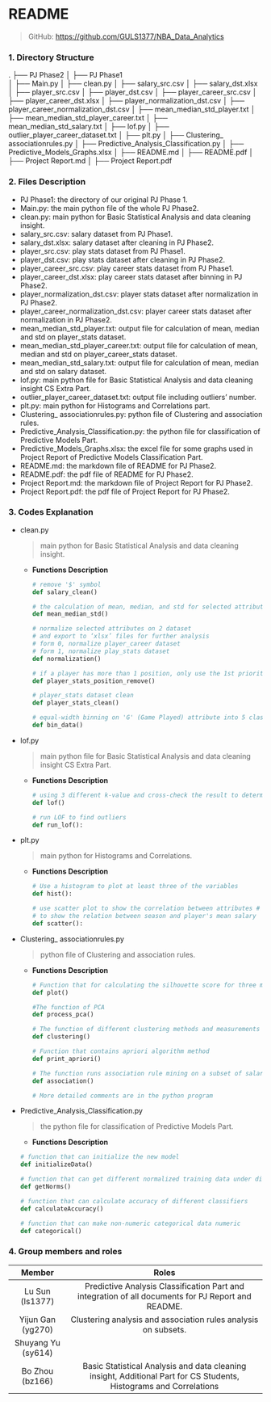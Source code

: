 # README

> GitHub:   https://github.com/GULS1377/NBA_Data_Analytics 

### 1. Directory Structure

.
├── PJ Phase2
│   ├── PJ Phase1                              
│   ├── Main.py
│   ├── clean.py
│   ├── salary_src.csv
│   ├── salary_dst.xlsx
│   ├── player_src.csv
│   ├── player_dst.csv
│   ├── player_career_src.csv
│   ├── player_career_dst.xlsx
│   ├── player_normalization_dst.csv
│   ├── player_career_normalization_dst.csv
│   ├── mean_median_std_player.txt
│   ├── mean_median_std_player_career.txt
│   ├── mean_median_std_salary.txt
│   ├── lof.py
│   ├── outlier_player_career_dataset.txt
│   ├── plt.py
│   ├── Clustering_ associationrules.py
│   ├── Predictive_Analysis_Classification.py
│   ├── Predictive_Models_Graphs.xlsx
│   ├── README.md
│   ├── README.pdf
│   ├── Project Report.md
│   ├── Project Report.pdf

### 2. Files Description

- PJ Phase1: the directory of our original PJ Phase 1.
- Main.py: the main python file of the whole PJ Phase2.
- clean.py: main python for Basic Statistical Analysis and data cleaning insight.
- salary_src.csv: salary dataset from PJ Phase1.
- salary_dst.xlsx: salary dataset after cleaning in PJ Phase2.
- player_src.csv: play stats dataset from PJ Phase1.
- player_dst.csv: play stats dataset after cleaning in PJ Phase2.
- player_career_src.csv: play career stats dataset from PJ Phase1.
- player_career_dst.xlsx: play career stats dataset after binning in PJ Phase2.
- player_normalization_dst.csv: player stats dataset after normalization in PJ Phase2.
- player_career_normalization_dst.csv: player career stats dataset after normalization in PJ Phase2.
- mean_median_std_player.txt: output file for calculation of mean, median and std on player_stats dataset.
- mean_median_std_player_career.txt: output file for calculation of mean, median and std on player_career_stats dataset.
- mean_median_std_salary.txt: output file for calculation of mean, median and std on salary dataset.
- lof.py: main python file for Basic Statistical Analysis and data cleaning insight CS Extra Part. 
- outlier_player_career_dataset.txt: output file including outliers’ number.
- plt.py: main python for Histograms and Correlations part.
- Clustering_ associationrules.py: python file of Clustering and association rules.
- Predictive_Analysis_Classification.py: the python file for classification of Predictive Models Part.
- Predictive_Models_Graphs.xlsx: the excel file for some graphs used in Project Report of Predictive Models Classification Part.
- README.md: the markdown file of README for PJ Phase2.
- README.pdf: the pdf file of README for PJ Phase2.
- Project Report.md: the markdown file of Project Report for PJ Phase2.
- Project Report.pdf: the pdf file of Project Report for PJ Phase2.

### 3. Codes Explanation

- clean.py  

  > main python for Basic Statistical Analysis and data cleaning insight.

  - **Functions Description**

    ```python
    # remove '$' symbol
    def salary_clean()         
    
    # the calculation of mean, median, and std for selected attributes of data sets
    def mean_median_std()
    
    # normalize selected attributes on 2 dataset
    # and export to ‘xlsx’ files for further analysis
    # form 0, normalize player_career dataset
    # form 1, normalize play_stats dataset
    def normalization()
    
    # if a player has more than 1 position, only use the 1st priority position
    def player_stats_position_remove()
    
    # player_stats dataset clean
    def player_stats_clean()
    
    # equal-width binning on 'G' (Game Played) attribute into 5 class
    def bin_data()
    ```

- lof.py  

  > main python file for Basic Statistical Analysis and data cleaning insight CS Extra Part. 

  - **Functions Description**

    ```python
    # using 3 different k-value and cross-check the result to determine the outlier
    def lof()
    
    # run LOF to find outliers
    def run_lof():
    ```

- plt.py

  > main python for Histograms and Correlations.

  - **Functions Description**

    ```python
    # Use a histogram to plot at least three of the variables
    def hist():
    
    # use scatter plot to show the correlation between attributes #
    # to show the relation between season and player's mean salary
    def scatter():
    ```

- Clustering_ associationrules.py

  > python file of Clustering and association rules.

  - **Functions Description**

    ```python
    # Function that for calculating the silhouette score for three methods and draw the diagram
    def plot()
    
    #The function of PCA
    def process_pca()
    
    # The function of different clustering methods and measurements 
    def clustering()
    
    # Function that contains apriori algorithm method
    def print_apriori()
    
    # The function runs association rule mining on a subset of salary_of_players.csv
    def association()
    
    # More detailed comments are in the python program
    ```

- Predictive_Analysis_Classification.py

  > the python file for classification of Predictive Models Part.

  - **Functions Description**

  ```python
  # function that can initialize the new model
  def initializeData()
  
  # function that can get different normalized training data under different norms
  def getNorms()
  
  # function that can calculate accuracy of different classifiers
  def calculateAccuracy()
  
  # function that can make non-numeric categorical data numeric
  def categorical()
  ```

### 4. Group members and roles

|       Member        |                            Roles                             |
| :-----------------: | :----------------------------------------------------------: |
| Lu  Sun    (ls1377) | Predictive Analysis Classification Part and integration of all documents for PJ Report and README. |
| Yijun  Gan (yg270)  | Clustering analysis and association rules analysis on subsets. |
| Shuyang  Yu (sy614) |                                                              |
|  Bo  Zhou (bz166)   | Basic  Statistical Analysis and data cleaning insight, Additional  Part for CS Students,  Histograms  and Correlations |



